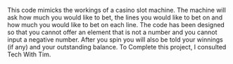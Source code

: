 This code mimicks the workings of a casino slot machine. 
The machine will ask how much you would like to bet, the lines you would like to bet on and how much you would like to bet on each line.
The code has been designed so that you cannot offer an element that is not a number and you cannot input a negative number. 
After you spin you will also be told your winnings (if any) and your outstanding balance.
To Complete this project, I consulted Tech With Tim. 
